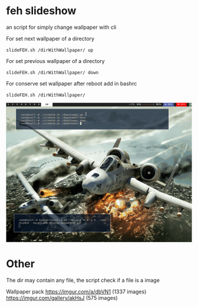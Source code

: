 # feh slideshow
an script for simply change wallpaper with cli

For set next wallpaper of a directory
```
slideFEH.sh /dirWithWallpaper/ up
```

For set previous wallpaper of a directory
```
slideFEH.sh /dirWithWallpaper/ down
```

For conserve set wallpaper after reboot add in bashrc
```
slideFEH.sh /dirWithWallpaper/
```
<img src="https://raw.githubusercontent.com/thomas10-10/feh-slideshow/master/README.gif"  />

# Other
The dir may contain any file, the script check if a file is a image

Wallpaper pack
https://imgur.com/a/dbVN1 (1337 images)
https://imgur.com/gallery/akHsJ (575 images)

